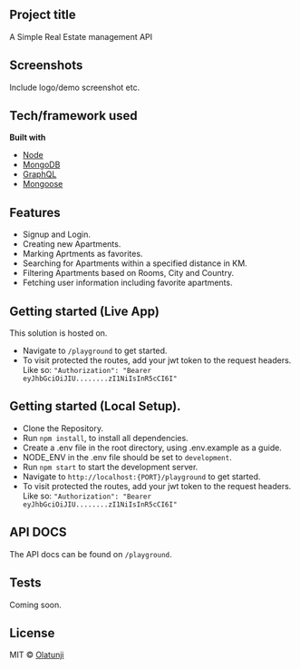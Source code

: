 ## Project title
A Simple Real Estate management API

 
## Screenshots
Include logo/demo screenshot etc.

## Tech/framework used

<b>Built with</b>
- [Node](https://nodejs.org/en/)
- [MongoDB](https://mongodb.com)
- [GraphQL](https://graphql.org)
- [Mongoose](https://mongoosejs.com)


## Features
- Signup and Login.
- Creating new Apartments.
- Marking Aprtments as favorites.
- Searching for Apartments within a specified distance in KM.
- Filtering Apartments based on Rooms, City and Country.
- Fetching user information including favorite apartments.


## Getting started (Live App)
This solution is hosted on. 
- Navigate to `/playground` to get started.
- To visit protected the routes, add your jwt token to the request headers. Like so:
 `"Authorization": "Bearer eyJhbGciOiJIU........zI1NiIsInR5cCI6I"`

## Getting started  (Local Setup).
- Clone the Repository.
- Run `npm install`, to install all dependencies.
- Create a .env file in the root directory, using .env.example as a guide.
-  NODE_ENV in the .env file should be set to `development`.
-  Run `npm start` to start the development server.
- Navigate to `http://localhost:{PORT}/playground` to get started.
- To visit protected the routes, add your jwt token to the request headers. Like so:
 `"Authorization": "Bearer eyJhbGciOiJIU........zI1NiIsInR5cCI6I"`


## API DOCS
The API docs can be found on `/playground`.

## Tests
Coming soon.

## License

MIT © [Olatunji]()